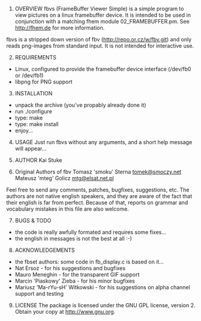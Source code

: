 1. OVERVIEW
  fbvs (FrameBuffer Viewer Simple) is a simple program to view pictures on
  a linux framebuffer device. It is intended to be used in conjunction with
  a matching fhem module 02_FRAMEBUFFER.pm. See http://fhem.de for more
  information.

  fbvs is a stripped down version of fbv (http://repo.or.cz/w/fbv.git)
  and only reads png-images from standard input.
  It is not intended for interactive use.

2. REQUIREMENTS
  - Linux, configured to provide the framebuffer device interface
    (/dev/fb0 or /dev/fb1)
  - libpng for PNG support

3. INSTALLATION
  - unpack the archive (you've propably already done it)
  - run ./configure
  - type: make
  - type: make install
  - enjoy...

4. USAGE
    Just run fbvs without any arguments, and a short help message
  will appear...

5. AUTHOR
  Kai Stuke <kai dot stuke at gmx dot de>

6. Original Authors of fbv
  Tomasz 'smoku' Sterna <tomek@smoczy.net>
  Mateusz 'mteg' Golicz <mtg@elsat.net.pl>
  
  Feel free to send any comments, patches, bugfixes, suggestions, etc. The
  authors are not native english speakers, and they are aware of the fact
  that their english is far from perfect. Because of that, reports on
  grammar and vocabulary mistakes in this file are also welcome.

7. BUGS & TODO
  - the code is really awfully formated and requires some fixes...
  - the english in messages is not the best at all :-)

8. ACKNOWLEDGEMENTS
  - the fbset authors: some code in fb_display.c is based on it...
  - Nat Ersoz - for his suggestions and bugfixes
  - Mauro Meneghin - for the transparent GIF support
  - Marcin 'Piaskowy' Zieba - for his minor bugfixes
  - Mariusz 'Ma-rYu-sH' Witkowski - for his suggestions on alpha
        channel support and testing

9. LICENSE
  The package is licensed under the GNU GPL license, version 2.
  Obtain your copy at http://www.gnu.org.
